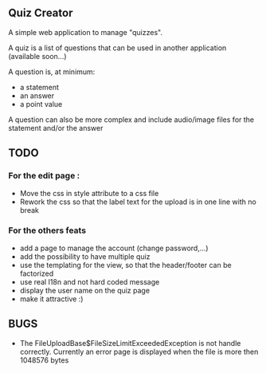 ## Quiz Creator

A simple web application to manage "quizzes".

A quiz is a list of questions that can be used in another application (available soon...)

A question is, at minimum:

- a statement
- an answer
- a point value

A question can also be more complex and include audio/image files for the statement and/or the answer 

## TODO

### For the edit page :
- Move the css in style attribute to a css file
- Rework the css so that the label text for the upload is in one line with no break

### For the others feats
- add a page to manage the account (change password,...)
- add the possibility to have multiple quiz
- use the templating for the view, so that the header/footer can be factorized
- use real I18n and not hard coded message
- display the user name on the quiz page
- make it attractive :)

## BUGS

- The FileUploadBase$FileSizeLimitExceededException is not handle correctly. Currently an error page is displayed when the file is more then 1048576 bytes
